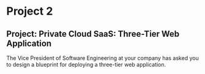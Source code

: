 # Project 2 #
## Project: Private Cloud SaaS: Three-Tier Web Application ##
The Vice President of Software Engineering at your company has asked you to design a blueprint for deploying a three-tier web application.
